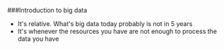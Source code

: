 ###Introduction to big data
- It's relative. What's big data today probably is not in 5 years
- It's whenever the resources you have are not enough to process the data you have